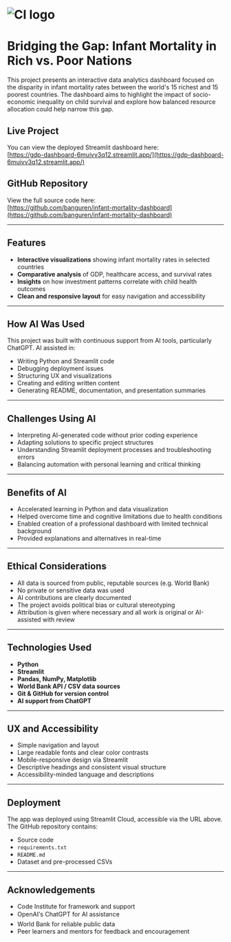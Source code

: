 # ![CI logo](https://codeinstitute.s3.amazonaws.com/fullstack/ci_logo_small.png)

# Bridging the Gap: Infant Mortality in Rich vs. Poor Nations

This project presents an interactive data analytics dashboard focused on the disparity in infant mortality rates between the world's 15 richest and 15 poorest countries. The dashboard aims to highlight the impact of socio-economic inequality on child survival and explore how balanced resource allocation could help narrow this gap.

## Live Project

You can view the deployed Streamlit dashboard here:  
[https://gdp-dashboard-6muivv3q12.streamlit.app/](https://gdp-dashboard-6muivv3q12.streamlit.app/)

## GitHub Repository

View the full source code here:  
[https://github.com/banguren/infant-mortality-dashboard](https://github.com/banguren/infant-mortality-dashboard)

---

## Features

- **Interactive visualizations** showing infant mortality rates in selected countries
- **Comparative analysis** of GDP, healthcare access, and survival rates
- **Insights** on how investment patterns correlate with child health outcomes
- **Clean and responsive layout** for easy navigation and accessibility

---

## How AI Was Used

This project was built with continuous support from AI tools, particularly ChatGPT. AI assisted in:
- Writing Python and Streamlit code
- Debugging deployment issues
- Structuring UX and visualizations
- Creating and editing written content
- Generating README, documentation, and presentation summaries

---

## Challenges Using AI

- Interpreting AI-generated code without prior coding experience
- Adapting solutions to specific project structures
- Understanding Streamlit deployment processes and troubleshooting errors
- Balancing automation with personal learning and critical thinking

---

## Benefits of AI

- Accelerated learning in Python and data visualization
- Helped overcome time and cognitive limitations due to health conditions
- Enabled creation of a professional dashboard with limited technical background
- Provided explanations and alternatives in real-time

---

## Ethical Considerations

- All data is sourced from public, reputable sources (e.g. World Bank)
- No private or sensitive data was used
- AI contributions are clearly documented
- The project avoids political bias or cultural stereotyping
- Attribution is given where necessary and all work is original or AI-assisted with review

---

## Technologies Used

- **Python**
- **Streamlit**
- **Pandas, NumPy, Matplotlib**
- **World Bank API / CSV data sources**
- **Git & GitHub for version control**
- **AI support from ChatGPT**

---

## UX and Accessibility

- Simple navigation and layout
- Large readable fonts and clear color contrasts
- Mobile-responsive design via Streamlit
- Descriptive headings and consistent visual structure
- Accessibility-minded language and descriptions

---

## Deployment

The app was deployed using Streamlit Cloud, accessible via the URL above.  
The GitHub repository contains:
- Source code
- `requirements.txt`
- `README.md`
- Dataset and pre-processed CSVs

---

## Acknowledgements

- Code Institute for framework and support
- OpenAI’s ChatGPT for AI assistance
- World Bank for reliable public data
- Peer learners and mentors for feedback and encouragement
